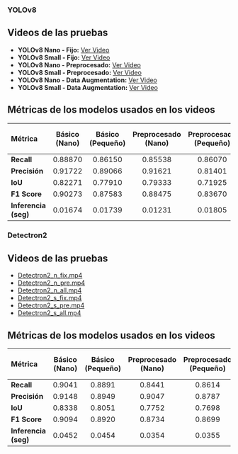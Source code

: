 ### YOLOv8

## Videos de las pruebas

- **YOLOv8 Nano - Fijo:** [Ver Video](https://youtu.be/Y-SiBJKqvGo)
- **YOLOv8 Small - Fijo:** [Ver Video](https://youtu.be/vAMzdMGJsvg)
- **YOLOv8 Nano - Preprocesado:** [Ver Video](https://youtu.be/2jJWQbW_w84)
- **YOLOv8 Small - Preprocesado:** [Ver Video](https://youtu.be/JfWe1RgWytU)
- **YOLOv8 Nano - Data Augmentation:** [Ver Video](https://youtu.be/C0gjKuo4kXY)
- **YOLOv8 Small - Data Augmentation:** [Ver Video](https://youtu.be/gNJdepY94D8)

## Métricas de los modelos usados en los videos

| **Métrica**         | **Básico (Nano)** | **Básico (Pequeño)** | **Preprocesado (Nano)** | **Preprocesado (Pequeño)** | **Data Augmentation (Nano)** | **Data Augmentation (Pequeño)** |
|:--------------------|:-----------------:|:--------------------:|:-----------------------:|:--------------------------:|:----------------------------:|:------------------------------:|
| **Recall**          |      0.88870      |        0.86150       |        0.85538          |         0.86070             |            0.90914           |            0.88452             |
| **Precisión**       |      0.91722      |        0.89066       |        0.91621          |         0.81401             |            0.88694           |            0.84628             |
| **IoU**             |      0.82271      |        0.77910       |        0.79333          |         0.71925             |            0.81472           |            0.77038             |
| **F1 Score**        |      0.90273      |        0.87583       |        0.88475          |         0.83670             |            0.89790           |            0.83854             |
| **Inferencia (seg)**  |      0.01674      |        0.01739       |        0.01231          |         0.01805             |            0.01226           |            0.01541             |


### Detectron2

## Videos de las pruebas

- [Detectron2_n_fix.mp4](./Detectron2/Detectron2_n_fix.mp4)
- [Detectron2_n_pre.mp4](./Detectron2/Detectron2_n_pre.mp4)
- [Detectron2_n_all.mp4](./Detectron2/Detectron2_n_all.mp4)
- [Detectron2_s_fix.mp4](./Detectron2/Detectron2_s_fix.mp4)
- [Detectron2_s_pre.mp4](./Detectron2/Detectron2_s_pre.mp4)
- [Detectron2_s_all.mp4](./Detectron2/Detectron2_s_all.mp4)

## Métricas de los modelos usados en los videos

| **Métrica**         | **Básico (Nano)** | **Básico (Pequeño)** | **Preprocesado (Nano)** | **Preprocesado (Pequeño)** | **Data Augmentation (Nano)** | **Data Augmentation (Pequeño)** |
|:--------------------|:-----------------:|:--------------------:|:-----------------------:|:--------------------------:|:----------------------------:|:------------------------------:|
| **Recall**          |      0.9041       |        0.8891        |        0.8441           |         0.8614              |            0.8906            |            0.8931              |
| **Precisión**       |      0.9148       |        0.8949        |        0.9047           |         0.8787              |            0.9083            |            0.9016              |
| **IoU**             |      0.8338       |        0.8051        |        0.7752           |         0.7698              |            0.8171            |            0.8138              |
| **F1 Score**        |      0.9094       |        0.8920        |        0.8734           |         0.8699              |            0.8993            |            0.8973              |
| **Inferencia (seg)**  |      0.0452       |        0.0454        |        0.0354           |         0.0355              |            0.0352            |            0.0356              |
